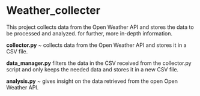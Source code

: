 # Weather_collecter
This project collects data from the Open Weather API and stores the data to be processed and analyzed.
for further, more in-depth information.

<b>collector.py</b>
~ collects data from the Open Weather API and stores it in a CSV file.

<b>data_manager.py</b> 
filters the data in the CSV received from the collector.py script and
only keeps the needed data and stores it in a new CSV file.

<b>analysis.py</b> 
~ gives insight on the data retrieved from the open Open Weather API.
